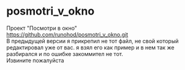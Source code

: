 # posmotri_v_okno
Проект "Посмотри в окно" 
https://github.com/runohod/posmotri_v_okno.git  
В предыдущей версии я прикрепил не тот файл, не свой который редактировал уже от вас. я взял его как пример и в нем так же разбирался и по ошибке закоммител не тот.  
Извините пожалуйста
